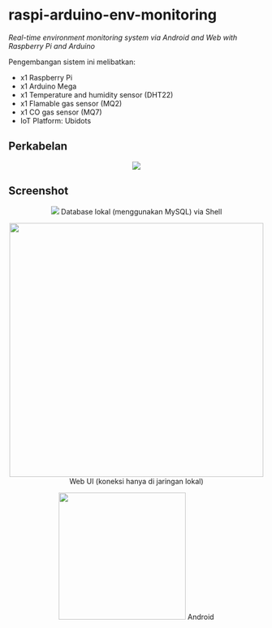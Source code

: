 # raspi-arduino-env-monitoring
<i>Real-time environment monitoring system via Android and Web with Raspberry Pi and Arduino</i>

Pengembangan sistem ini melibatkan:
* x1 Raspberry Pi
* x1 Arduino Mega
* x1 Temperature and humidity sensor (DHT22)
* x1 Flamable gas sensor (MQ2)
* x1 CO gas sensor (MQ7)
* IoT Platform: Ubidots

## Perkabelan

<p align="center"><img src="https://github.com/rifqitama16/raspi-arduino-env-monitoring/blob/master/doc/Schematics.png"></p>


## Screenshot

<p align="center">
  <img src="https://github.com/rifqitama16/raspi-arduino-env-monitoring/blob/master/doc/database.jpg">
  Database lokal (menggunakan MySQL) via Shell
</p>



<p align="center">
  <img src="https://github.com/rifqitama16/raspi-arduino-env-monitoring/blob/master/doc/web.PNG" width="500" height"200">
  Web UI (koneksi hanya di jaringan lokal)
</p>


  
<p align="center">
  <img src="https://github.com/rifqitama16/raspi-arduino-env-monitoring/blob/master/doc/android.jpg" width="250" height"500">
  Android
</p>
